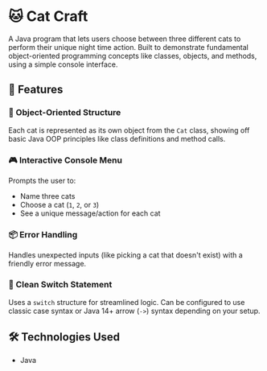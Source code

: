 # 🐱 Cat Craft

A  Java program that lets users choose between three different cats to perform their unique night time action. Built to demonstrate fundamental object-oriented programming concepts like classes, objects, and methods, using a simple console interface.

## 🚀 Features

### 🧱 Object-Oriented Structure  
Each cat is represented as its own object from the `Cat` class, showing off basic Java OOP principles like class definitions and method calls.

### 🎮 Interactive Console Menu  
Prompts the user to:
- Name three cats
- Choose a cat (`1`, `2`, or `3`)
- See a unique message/action for each cat

### 📦 Error Handling  
Handles unexpected inputs (like picking a cat that doesn't exist) with a friendly error message.

### 🎯 Clean Switch Statement  
Uses a `switch` structure for streamlined logic. Can be configured to use classic case syntax or Java 14+ arrow (`->`) syntax depending on your setup.

## 🛠 Technologies Used
- Java 
